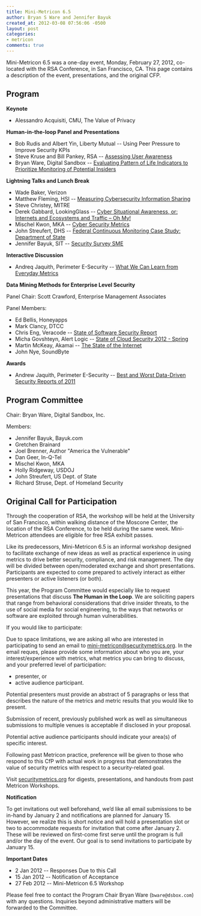 ```yaml
---
title: Mini-Metricon 6.5
author: Bryan S Ware and Jennifer Bayuk
created_at: 2012-03-08 07:56:06 -0500
layout: post
categories:
- metricon
comments: true
---
```


Mini-Metricon 6.5 was a one-day event, Monday, February 27, 2012, co-located with the RSA Conference, in San Francisco, CA. This page contains a description of the event, presentations, and the original CFP. 

<!-- more -->

## Program

__Keynote__

* Alessandro Acquisiti, CMU, The Value of Privacy

__Human-in-the-loop Panel and Presentations__

* Bob Rudis and Albert Yin, Liberty Mutual -- Using Peer Pressure to Improve Security KPIs 
* Steve Kruse and Bill Pankey, RSA -- [Assessing User Awareness](/attachments/Metricon-6.5-Kruse.pdf)
* Bryan Ware, Digital Sandbox -- [Evaluating Pattern of Life Indicators to Prioritize Monitoring of Potential Insiders](/attachments/Metricon-6.5-Ware.pdf)
 
__Lightning Talks and Lunch Break__

* Wade Baker, Verizon
* Matthew Fleming, HSI -- [Measuring Cybersecurity Information Sharing](/attachments/Metricon-6.5-Fleming.pdf)
* Steve Christey, MITRE
* Derek Gabbard, LookingGlass -- [Cyber Situational Awareness, or: Internets and Ecosystems and Traffic – Oh My!](/attachments/Metricon-6.5-Gabbard.pdf)
* Mischel Kwon, MKA -- [Cyber Security Metrics](/attachments/Metricon-6.5-Kwon.pdf)
* John Streufert, DHS -- [Federal Continuous Monitoring Case Study: Department of State](/attachments/Metricon-6.5-Streufert.pdf)
* Jennifer Bayuk, SIT -- [Security Survey SME](/attachments/Metricon-6.5-Bayuk.pdf)
 
__Interactive Discussion__

* Andreq Jaquith, Perimeter E-Security -- [What We Can Learn from Everyday Metrics](/attachments/Metricon-6.5-Jaquith.pdf) 

__Data Mining Methods for Enterprise Level Security__
 
Panel Chair: Scott Crawford, Enterprise Management Associates 
 
Panel Members: 

* Ed Bellis, Honeyapps
* Mark Clancy, DTCC
* Chris Eng, Veracode -- [State of Software Security Report](/attachments/Metricon-6.5-Eng.pdf)
* Micha Govshteyn, Alert Logic -- [State of Cloud Security 2012 - Spring](/attachments/Metricon-6.5-Govshteyn.pdf)
* Martin McKeay, Akamai -- [The State of the Internet](/attachments/Metricon-6.5-McKeay.pdf)
* John Nye, SoundByte

__Awards__

* Andrew Jaquith, Perimeter E-Security -- [Best and Worst Data-Driven Security Reports of 2011](/attachments/Metricon-6.5-Best-Worst.pdf)

## Program Committee

Chair: Bryan Ware, Digital Sandbox, Inc.
 
Members:
 
* Jennifer Bayuk, Bayuk.com
* Gretchen Brainard
* Joel Brenner, Author "America the Vulnerable"
* Dan Geer, In-Q-Tel
* Mischel Kwon, MKA
* Holly Ridgeway, USDOJ
* John Streufert, US Dept. of State
* Richard Struse, Dept. of Homeland Security

## Original Call for Participation

Through the cooperation of RSA, the workshop will be held at the University of San Francisco, within walking distance of the Moscone Center, the location of the RSA Conference, to be held during the same week. Mini-Metricon attendees are eligible for free RSA exhibit passes.

Like its predecessors, Mini-Metricon 6.5 is an informal workshop designed to facilitate exchange of new ideas as well as practical experience in using metrics to drive better security, compliance, and risk management. The day will be divided between open/moderated exchange and short presentations. Participants are expected to come prepared to actively interact as either presenters or active listeners (or both).

This year, the Program Committee would especially like to request presentations that discuss __The Human in the Loop__.  We are soliciting papers that range from behavioral considerations that drive insider threats, to the use of social media for social engineering, to the ways that networks or software are exploited through human vulnerabilities.

If you would like to participate:
 
Due to space limitations, we are asking all who are interested in participating to send an email to mini-metricon@securitymetrics.org. In the email reques, please provide some information about who you are, your interest/experience with metrics, what metrics you can bring to discuss, and your preferred level of participation:

* presenter, or
* active audience participant.
 
Potential presenters must provide an abstract of 5 paragraphs or less that describes the nature of the metrics and metric results that you would like to present. 
 
Submission of recent, previously published work as well as simultaneous submissions to multiple venues is acceptable if disclosed in your proposal.
 
Potential active audience participants should indicate your area(s) of specific interest.
 
Following past Metricon practice, preference will be given to those who respond to this CfP with actual work in progress that demonstrates the value of security metrics with respect to a security-related goal.  

Visit [securitymetrics.org](/blog/categories/metricon/) for digests, presentations, and handouts from past Metricon Workshops.

__Notification__

To get invitations out well beforehand, we&rsquo;d like all email submissions to be in-hand by January 2 and notifications are planned for January 15. However, we realize this is short notice and will hold a presentation slot or two to accommodate requests for invitation that come after January 2. These will be reviewed on first-come first serve until the program is full and/or the day of the event. Our goal is to send invitations to participate by January 15.

__Important Dates__

* 2 Jan 2012 -- Responses Due to this Call
* 15 Jan 2012 -- Notification of Acceptance
* 27 Feb 2012 -- Mini-Metricon 6.5 Workshop

Please feel free to contact the Program Chair Bryan Ware (`bware@dsbox.com`) with any questions. Inquiries beyond administrative matters will be forwarded to the Committee.
